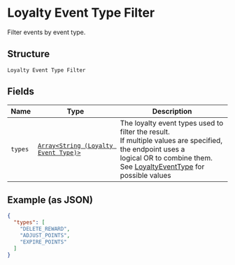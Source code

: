 
# Loyalty Event Type Filter

Filter events by event type.

## Structure

`Loyalty Event Type Filter`

## Fields

| Name | Type | Description |
|  --- | --- | --- |
| `types` | [`Array<String (Loyalty Event Type)>`](/doc/models/loyalty-event-type.md) | The loyalty event types used to filter the result.<br>If multiple values are specified, the endpoint uses a<br>logical OR to combine them.<br>See [LoyaltyEventType](#type-loyaltyeventtype) for possible values |

## Example (as JSON)

```json
{
  "types": [
    "DELETE_REWARD",
    "ADJUST_POINTS",
    "EXPIRE_POINTS"
  ]
}
```

